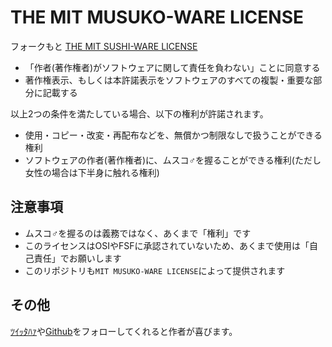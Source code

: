 # THE MIT MUSUKO-WARE LICENSE

フォークもと [THE MIT SUSHI-WARE LICENSE](https://github.com/watasuke102/mit-sushi-ware)
  - 「作者(著作権者)がソフトウェアに関して責任を負わない」ことに同意する
  - 著作権表示、もしくは本許諾表示をソフトウェアのすべての複製・重要な部分に記載する
  
  以上2つの条件を満たしている場合、以下の権利が許諾されます。
  
  - 使用・コピー・改変・再配布などを、無償かつ制限なしで扱うことができる権利
  - ソフトウェアの作者(著作権者)に、ムスコ♂を握ることができる権利(ただし女性の場合は下半身に触れる権利)

## 注意事項
- ムスコ♂を握るのは義務ではなく、あくまで「権利」です
- このライセンスはOSIやFSFに承認されていないため、あくまで使用は「自己責任」でお願いします
- このリポジトリも`MIT MUSUKO-WARE LICENSE`によって提供されます

## その他
[ﾂｲｯﾀﾊｧ](https://twitter.com/kokkiemouse)や[Github](https://github.com/kokkiemouse)をフォローしてくれると作者が喜びます。

